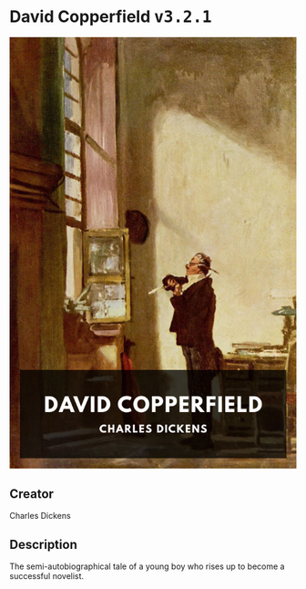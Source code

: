 
# David Copperfield <kbd>v3.2.1</kbd>

<center>
  <img src="./cover-1024.jpg"/>
</center>

## Creator
Charles Dickens

## Description
The semi-autobiographical tale of a young boy who rises up to become a successful novelist.
